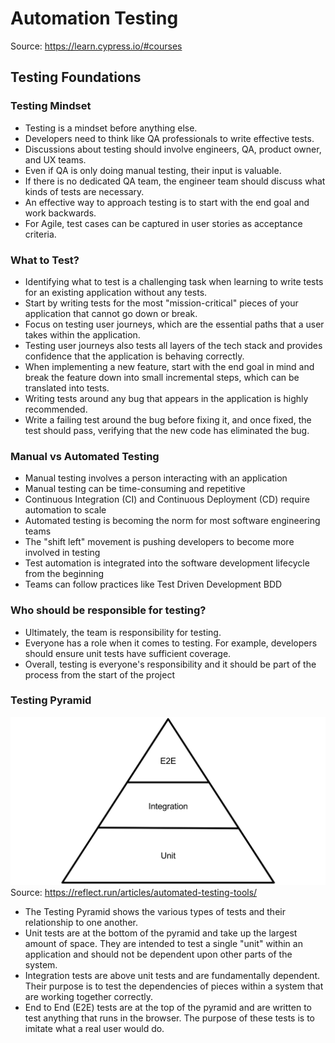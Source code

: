 # Automation Testing 
Source: https://learn.cypress.io/#courses

## Testing Foundations

### Testing Mindset
- Testing is a mindset before anything else.
- Developers need to think like QA professionals to write effective tests.
- Discussions about testing should involve engineers, QA, product owner, and UX teams.
- Even if QA is only doing manual testing, their input is valuable.
- If there is no dedicated QA team, the engineer team should discuss what kinds of tests are necessary.
- An effective way to approach testing is to start with the end goal and work backwards.
- For Agile, test cases can be captured in user stories as acceptance criteria.

### What to Test?
- Identifying what to test is a challenging task when learning to write tests for an existing application without any tests.
- Start by writing tests for the most "mission-critical" pieces of your application that cannot go down or break.
- Focus on testing user journeys, which are the essential paths that a user takes within the application.
- Testing user journeys also tests all layers of the tech stack and provides confidence that the application is behaving correctly.
- When implementing a new feature, start with the end goal in mind and break the feature down into small incremental steps, which can be translated into tests.
- Writing tests around any bug that appears in the application is highly recommended.
- Write a failing test around the bug before fixing it, and once fixed, the test should pass, verifying that the new code has eliminated the bug.

### Manual vs Automated Testing
- Manual testing involves a person interacting with an application
- Manual testing can be time-consuming and repetitive
- Continuous Integration (CI) and Continuous Deployment (CD) require automation to scale
- Automated testing is becoming the norm for most software engineering teams
- The "shift left" movement is pushing developers to become more involved in testing
- Test automation is integrated into the software development lifecycle from the beginning
- Teams can follow practices like Test Driven Development BDD

### Who should be responsible for testing?
- Ultimately, the team is responsibility for testing.
- Everyone has a role when it comes to testing. For example, developers should ensure unit tests have sufficient coverage.
- Overall, testing is everyone's responsibility and it should be part of the process from the start of the project

### Testing Pyramid
![Screenshot](automated-tools-pyramid.png)
Source: https://reflect.run/articles/automated-testing-tools/
- The Testing Pyramid shows the various types of tests and their relationship to one another.
- Unit tests are at the bottom of the pyramid and take up the largest amount of space. They are intended to test a single "unit" within an application and should not be dependent upon other parts of the system.
- Integration tests are above unit tests and are fundamentally dependent. Their purpose is to test the dependencies of pieces within a system that are working together correctly.
- End to End (E2E) tests are at the top of the pyramid and are written to test anything that runs in the browser. The purpose of these tests is to imitate what a real user would do.
